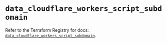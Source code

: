 # `data_cloudflare_workers_script_subdomain`

Refer to the Terraform Registry for docs: [`data_cloudflare_workers_script_subdomain`](https://registry.terraform.io/providers/cloudflare/cloudflare/5.10.0/docs/data-sources/workers_script_subdomain).
